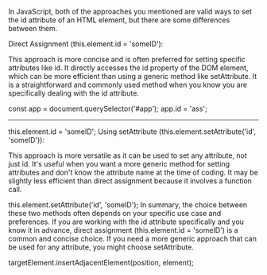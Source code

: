 <!-- 1 -->

In JavaScript, both of the approaches you mentioned are valid ways to set the id attribute of an HTML element, but there are some differences between them.

Direct Assignment (this.element.id = 'someID'):

This approach is more concise and is often preferred for setting specific attributes like id.
It directly accesses the id property of the DOM element, which can be more efficient than using a generic method like setAttribute.
It is a straightforward and commonly used method when you know you are specifically dealing with the id attribute.

const app = document.querySelector('#app');
app.id = 'ass';

---

this.element.id = 'someID';
Using setAttribute (this.element.setAttribute('id', 'someID')):

This approach is more versatile as it can be used to set any attribute, not just id.
It's useful when you want a more generic method for setting attributes and don't know the attribute name at the time of coding.
It may be slightly less efficient than direct assignment because it involves a function call.

this.element.setAttribute('id', 'someID');
In summary, the choice between these two methods often depends on your specific use case and preferences. If you are working with the id attribute specifically and you know it in advance, direct assignment (this.element.id = 'someID') is a common and concise choice. If you need a more generic approach that can be used for any attribute, you might choose setAttribute.

<!-- 2 -->

targetElement.insertAdjacentElement(position, element);
